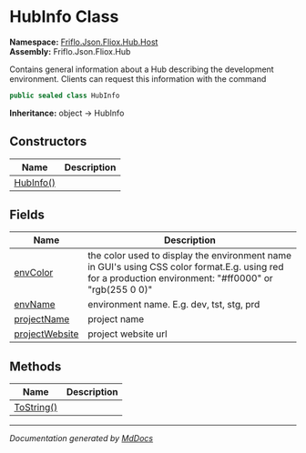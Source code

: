 ﻿<!--  
  <auto-generated>   
    The contents of this file were generated by a tool.  
    Changes to this file may be list if the file is regenerated  
  </auto-generated>   
-->

# HubInfo Class

**Namespace:** [Friflo.Json.Fliox.Hub.Host](../index.md)  
**Assembly:** Friflo.Json.Fliox.Hub

Contains general information about a Hub describing the development environment. Clients can request this information with the command 

```csharp
public sealed class HubInfo
```

**Inheritance:** object → HubInfo

## Constructors

| Name                               | Description |
| ---------------------------------- | ----------- |
| [HubInfo()](constructors/index.md) |             |

## Fields

| Name                                       | Description                                                                                                                                              |
| ------------------------------------------ | -------------------------------------------------------------------------------------------------------------------------------------------------------- |
| [envColor](fields/envColor.md)             | the color used to display the environment name in GUI's using CSS color format.E.g. using red for a production environment: "\#ff0000" or "rgb(255 0 0)" |
| [envName](fields/envName.md)               | environment name. E.g. dev, tst, stg, prd                                                                                                                |
| [projectName](fields/projectName.md)       | project name                                                                                                                                             |
| [projectWebsite](fields/projectWebsite.md) | project website url                                                                                                                                      |

## Methods

| Name                              | Description |
| --------------------------------- | ----------- |
| [ToString()](methods/ToString.md) |             |

___

*Documentation generated by [MdDocs](https://github.com/ap0llo/mddocs)*
